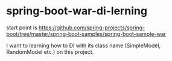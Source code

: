 # spring-boot-war-di-lerning

start point is https://github.com/spring-projects/spring-boot/tree/master/spring-boot-samples/spring-boot-sample-war


I want to learning how to DI with its class name (SimpleModel, RandomModel etc.) on this project.
